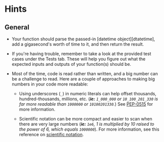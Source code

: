 # Hints

## General

- Your function should parse the passed-in [datetime object][dtatetime], add a gigasecond's worth of time to it, and then return the result.

- If you're having trouble, remember to take a look at the provided test cases under the Tests tab. These will help you figure out what the expected inputs and outputs of your function(s) should be.

- Most of the time, code is read rather than written, and a big number can be a challenge to read. Here are a couple of approaches to making big numbers in your code more readable:

  - Using underscores (`_`) in numeric literals can help offset thousands, hundred-thousands, millions, etc. (_**ie:** `1_000_000` or `10_100_201_330` is far more readable than `1000000` or `10100201330`._) See [PEP-0515][underscores_notation] for more information.

   - Scientific notation can be more compact and easier to scan when there are very large numbers (_**ie:** `1e6`, 1 is multiplied by 10 raised to the power of 6, which equals `1000000`_). For more information, see this reference on [scientific notation][scientific_notation].

[scientific_notation]: https://python-reference.readthedocs.io/en/latest/docs/float/scientific.html
[underscores_notation]: https://peps.python.org/pep-0515/#:~:text=The%20syntax%20would%20be%20the,width%20of%2010%20with%20*%20separator.
